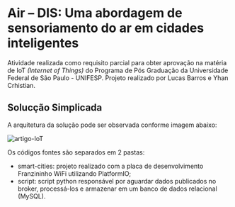 # Air – DIS: Uma abordagem de sensoriamento do ar em cidades inteligentes

Atividade realizada como requisito parcial para obter aprovação na matéria de IoT _(Internet of Things)_ do Programa de Pós Graduação da Universidade Federal de São Paulo - UNIFESP. Projeto realizado por Lucas Barros e Yhan Crhistian.

## Solucção Simplicada

A arquitetura da solução pode ser observada conforme imagem abaixo:

![artigo-IoT](https://github.com/YhanChristian/EstudoMicrocontrolares/assets/11355408/a7406616-f65a-4d79-ae6a-5c6d2fccfe47)


Os códigos fontes são separados em 2 pastas:
- smart-cities: projeto realizado com a placa de desenvolvimento Franzininho WiFi utilizando PlatformIO;
- script: script python responsável por aguardar dados publicados no broker, processá-los e armazenar em um banco de dados relacional (MySQL).

